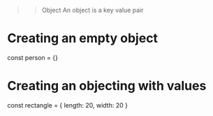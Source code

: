 > > Object
> > An object is a key value pair

# Creating an empty object

const person = {}

# Creating an objecting with values

const rectangle = {
length: 20,
width: 20
}
